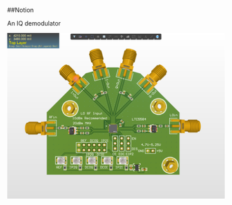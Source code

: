 ##Notion

An IQ demodulator 

![Image](https://github.com/liwuguibo/NUEDC/blob/main/RF/LTC5584_IQ_Demodulator/X2_qPe7fAnJh4.png)
